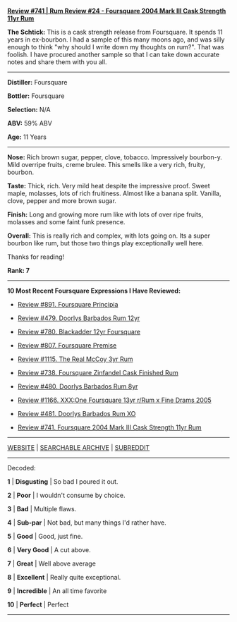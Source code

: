 
[**Review #741 | Rum Review #24 - Foursquare 2004 Mark III Cask Strength 11yr Rum**]( https://t8ke.review/review-741-foursquare-2004-mark-iii/)

**The Schtick:** This is a cask strength release from Foursquare. It spends 11 years in ex-bourbon. I had a sample of this many moons ago, and was silly enough to think "why should I write down my thoughts on rum?". That was foolish. I have procured another sample so that I can take down accurate notes and share them with you all.

-----

**Distiller:** Foursquare

**Bottler:** Foursquare

**Selection:** N/A

**ABV:**  59% ABV

**Age:** 11 Years 

-----

**Nose:**  Rich brown sugar, pepper, clove, tobacco. Impressively bourbon-y. Mild overripe fruits, creme brulee. This smells like a very rich, fruity, bourbon. 

**Taste:** Thick, rich. Very mild heat despite the impressive proof. Sweet maple, molasses, lots of rich fruitiness. Almost like a banana split. Vanilla, clove, pepper and more brown sugar. 

**Finish:** Long and growing more rum like with lots of over ripe fruits, molasses and some faint funk presence. 

**Overall:** This is really rich and complex, with lots going on. Its a super bourbon like rum, but those two things play exceptionally well here. 

Thanks for reading!

**Rank: 7**

----- 

**10 Most Recent Foursquare Expressions I Have Reviewed:** 

- [Review #891. Foursquare Principia]( https://t8ke.review/review-891-foursquare-principia/) 

- [Review #479. Doorlys Barbados Rum 12yr]( https://t8ke.review/review-489-doorlys-12yr-barbados-rum/) 

- [Review #780. Blackadder 12yr Foursquare]( https://t8ke.review/review-780-blackadder-12yr-foursquare/) 

- [Review #807. Foursquare Premise]( https://t8ke.review/review-807-foursquare-premise/) 

- [Review #1115. The Real McCoy 3yr Rum]( https://t8ke.review/review-1115-the-real-mccoy-3yr-rum/) 

- [Review #738. Foursquare Zinfandel Cask Finished Rum]( https://t8ke.review/review-738-foursquare-zinfandel-cask-rum/) 

- [Review #480. Doorlys Barbados Rum 8yr]( https://t8ke.review/review-480-doorlys-8yr-rum-foursquare/) 

- [Review #1166. XXX:One Foursquare 13yr r/Rum x Fine Drams 2005]( https://t8ke.review/review-1166-xxxone-foursquare-13yr-r-rum-x-fine-drams-2005/) 

- [Review #481. Doorlys Barbados Rum XO]( https://t8ke.review/review-481-doorlys-xo-rum-foursquare/) 

- [Review #741. Foursquare 2004 Mark III Cask Strength 11yr Rum]( https://t8ke.review/review-741-foursquare-2004-mark-iii/) 

-----

[WEBSITE](https://t8ke.review) | [SEARCHABLE ARCHIVE](https://t8ke.review/review-archive/) | [SUBREDDIT](https://reddit.com/r/t8kereviews)

-----

Decoded:

**1** | **Disgusting** | So bad I poured it out.

**2** | **Poor** | I wouldn't consume by choice.

**3** | **Bad** | Multiple flaws.

**4** | **Sub-par** | Not bad, but many things I'd rather have.

**5** | **Good** | Good, just fine.

**6** | **Very Good** | A cut above.

**7** | **Great** | Well above average

**8** | **Excellent** | Really quite exceptional.

**9** | **Incredible** | An all time favorite

**10** | **Perfect** | Perfect

----

